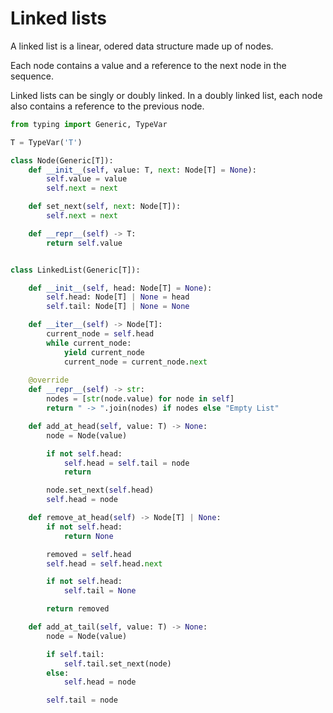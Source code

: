 # Linked lists

A linked list is a linear, odered data structure made up of nodes.

Each node contains a value and a reference to the next node in the sequence.

Linked lists can be singly or doubly linked. In a doubly linked list, each node
also contains a reference to the previous node.

```python
from typing import Generic, TypeVar

T = TypeVar('T')

class Node(Generic[T]):
    def __init__(self, value: T, next: Node[T] = None):
        self.value = value
        self.next = next

    def set_next(self, next: Node[T]):
        self.next = next

    def __repr__(self) -> T:
        return self.value


class LinkedList(Generic[T]):

    def __init__(self, head: Node[T] = None):
        self.head: Node[T] | None = head
        self.tail: Node[T] | None = None

    def __iter__(self) -> Node[T]:
        current_node = self.head
        while current_node:
            yield current_node
            current_node = current_node.next
    
    @override
    def __repr__(self) -> str:
        nodes = [str(node.value) for node in self]
        return " -> ".join(nodes) if nodes else "Empty List"

    def add_at_head(self, value: T) -> None:
        node = Node(value)

        if not self.head:
            self.head = self.tail = node
            return

        node.set_next(self.head)
        self.head = node

    def remove_at_head(self) -> Node[T] | None:
        if not self.head:
            return None

        removed = self.head
        self.head = self.head.next

        if not self.head:
            self.tail = None

        return removed 

    def add_at_tail(self, value: T) -> None:
        node = Node(value)

        if self.tail:
            self.tail.set_next(node)
        else:
            self.head = node

        self.tail = node
```
